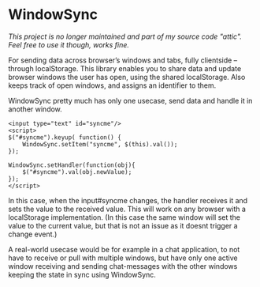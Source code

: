WindowSync
==========

_This project is no longer maintained and part of my source code "attic". Feel free to use it though, works fine._

For sending data across browser’s windows and tabs, fully clientside – through localStorage. This library enables you to share data and update browser windows the user has open, using the shared localStorage. Also keeps track of open windows, and assigns an identifier to them.


WindowSync pretty much has only one usecase, send data and handle it in another window.



    <input type="text" id="syncme"/>
    <script>
    $("#syncme").keyup( function() {
        WindowSync.setItem("syncme", $(this).val());
    });
    
    WindowSync.setHandler(function(obj){
        $("#syncme").val(obj.newValue);
    });
    </script>

In this case, when the input#syncme changes, the handler receives it and sets the value to the received value. This will work on any browser with a localStorage implementation. (In this case the same window will set the value to the current value, but that is not an issue as it doesnt trigger a change event.)

A real-world usecase would be for example in a chat application, to not have to receive or pull with multiple windows, but have only one active window receiving and sending chat-messages with the other windows keeping the state in sync using WindowSync.

